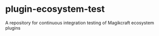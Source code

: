 # plugin-ecosystem-test
A repository for continuous integration testing of Magikcraft ecosystem plugins
